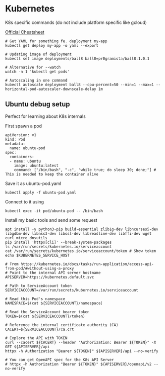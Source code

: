 # Kubernetes
K8s specific commands (do not include platform specific like gcloud)

[Official Cheatsheet](https://kubernetes.io/docs/reference/kubectl/cheatsheet/)

```
# Get YAML for something fe. deployment my-app
kubectl get deploy my-app -o yaml --export

# Updating image of deployment
kubectl set image deployments/ball8 ball8=pr0gramista/ball8:1.0.1

# Alternative for --watch
watch -n 1 'kubectl get pods'

# Autoscaling in one command
kubectl autoscale deployment ball8 --cpu-percent=50 --min=1 --max=1 --horizontal-pod-autoscaler-downscale-delay 1m
```

## Ubuntu debug setup
Perfect for learning about K8s internals

First spawn a pod
```
apiVersion: v1
kind: Pod
metadata:
  name: ubuntu-pod
spec:
  containers:
  - name: ubuntu
    image: ubuntu:latest
    command: ["/bin/bash", "-c", "while true; do sleep 30; done;"] # This is needed to keep the container alive
```
Save it as ubuntu-pod.yaml
```
kubectl apply -f ubuntu-pod.yaml
```
Connect to it using
```
kubectl exec -it pod/ubuntu-pod -- /bin/bash  
```
Install my basic tools and send some request
```
apt install -y python3-pip build-essential zlib1g-dev libncurses5-dev libgdbm-dev libnss3-dev libssl-dev libreadline-dev libffi-dev wget curl micro dnsutils
pip install 'httpx[cli]' --break-system-packages
ls /var/run/secrets/kubernetes.io/serviceaccount
cat /var/run/secrets/kubernetes.io/serviceaccount/token # Show token
echo $KUBERNETES_SERVICE_HOST

# From https://kubernetes.io/docs/tasks/run-application/access-api-from-pod/#without-using-a-proxy
# Point to the internal API server hostname
APISERVER=https://kubernetes.default.svc

# Path to ServiceAccount token
SERVICEACCOUNT=/var/run/secrets/kubernetes.io/serviceaccount

# Read this Pod's namespace
NAMESPACE=$(cat ${SERVICEACCOUNT}/namespace)

# Read the ServiceAccount bearer token
TOKEN=$(cat ${SERVICEACCOUNT}/token)

# Reference the internal certificate authority (CA)
CACERT=${SERVICEACCOUNT}/ca.crt

# Explore the API with TOKEN
curl --cacert ${CACERT} --header "Authorization: Bearer ${TOKEN}" -X GET ${APISERVER}/api
httpx -h Authorization "Bearer ${TOKEN}" ${APISERVER}/api --no-verify

# You can get OpenAPI spec for the K8s API Server
# httpx -h Authorization "Bearer ${TOKEN}" ${APISERVER}/openapi/v2 --no-verify
```
